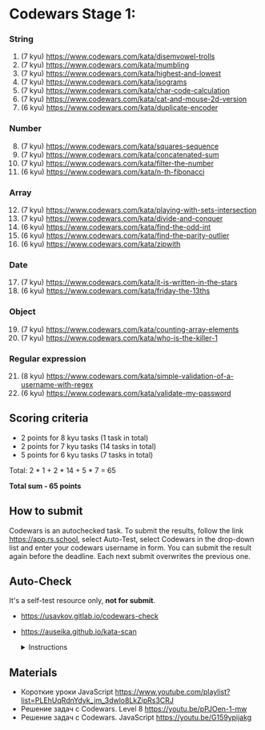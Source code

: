 # Codewars Stage 1:

### String

1. (7 kyu) https://www.codewars.com/kata/disemvowel-trolls
2. (7 kyu) https://www.codewars.com/kata/mumbling
3. (7 kyu) https://www.codewars.com/kata/highest-and-lowest
4. (7 kyu) https://www.codewars.com/kata/isograms
5. (7 kyu) https://www.codewars.com/kata/char-code-calculation
6. (7 kyu) https://www.codewars.com/kata/cat-and-mouse-2d-version
7. (6 kyu) https://www.codewars.com/kata/duplicate-encoder

### Number

8. (7 kyu) https://www.codewars.com/kata/squares-sequence
9. (7 kyu) https://www.codewars.com/kata/concatenated-sum
10. (7 kyu) https://www.codewars.com/kata/filter-the-number
11. (6 kyu) https://www.codewars.com/kata/n-th-fibonacci

### Array

12. (7 kyu) https://www.codewars.com/kata/playing-with-sets-intersection
13. (7 kyu) https://www.codewars.com/kata/divide-and-conquer
14. (6 kyu) https://www.codewars.com/kata/find-the-odd-int
15. (6 kyu) https://www.codewars.com/kata/find-the-parity-outlier
16. (6 kyu) https://www.codewars.com/kata/zipwith

### Date

17. (7 kyu) https://www.codewars.com/kata/it-is-written-in-the-stars
18. (6 kyu) https://www.codewars.com/kata/friday-the-13ths

### Object

19. (7 kyu) https://www.codewars.com/kata/counting-array-elements
20. (7 kyu) https://www.codewars.com/kata/who-is-the-killer-1

### Regular expression

21. (8 kyu) https://www.codewars.com/kata/simple-validation-of-a-username-with-regex
22. (6 kyu) https://www.codewars.com/kata/validate-my-password

## Scoring criteria

- 2 points for 8 kyu tasks (1 task in total)
- 2 points for 7 kyu tasks (14 tasks in total)
- 5 points for 6 kyu tasks (7 tasks in total)

Total: 2 \* 1 + 2 \* 14 + 5 \* 7 = 65

**Total sum - 65 points**

## How to submit

Codewars is an autochecked task. To submit the results, follow the link https://app.rs.school, select Auto-Test, select Codewars in the drop-down list and enter your codewars username in form. You can submit the result again before the deadline. Each next submit overwrites the previous one.

## Auto-Check

It's a self-test resource only, **not for submit**.

- https://usavkov.gitlab.io/codewars-check
- https://auseika.github.io/kata-scan
    <details>
    <summary>Instructions</summary>

    1. Insert the list below into cata scan input.
    <pre>
  https://www.codewars.com/kata/disemvowel-trolls
  https://www.codewars.com/kata/mumbling
  https://www.codewars.com/kata/highest-and-lowest
  https://www.codewars.com/kata/isograms
  https://www.codewars.com/kata/char-code-calculation
  https://www.codewars.com/kata/cat-and-mouse-2d-version
  https://www.codewars.com/kata/duplicate-encoder
  https://www.codewars.com/kata/squares-sequence
  https://www.codewars.com/kata/concatenated-sum
  https://www.codewars.com/kata/filter-the-number
  https://www.codewars.com/kata/n-th-fibonacci
  https://www.codewars.com/kata/playing-with-sets-intersection
  https://www.codewars.com/kata/divide-and-conquer
  https://www.codewars.com/kata/find-the-odd-int
  https://www.codewars.com/kata/find-the-parity-outlier
  https://www.codewars.com/kata/zipwith
  https://www.codewars.com/kata/it-is-written-in-the-stars
  https://www.codewars.com/kata/friday-the-13ths
  https://www.codewars.com/kata/counting-array-elements
  https://www.codewars.com/kata/who-is-the-killer-1
  https://www.codewars.com/kata/simple-validation-of-a-username-with-regex
  https://www.codewars.com/kata/validate-my-password
  username
    </pre>
    2. Change `username` to your one.
    3. Click 'CHECK' to see the result.
    </details>

## Materials

- Короткие уроки JavaScript https://www.youtube.com/playlist?list=PLEhUqRdnYdyk_jm_3dwlo8LkZipRs3CRJ
- Решение задач с Codewars. Level 8 https://youtu.be/pPJOen-1-mw
- Решение задач с Codewars. JavaScript https://youtu.be/G159ypijakg
